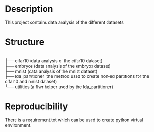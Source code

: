 # Description
This project contains data analysis of the different datasets. 

# Structure
.  
├── cifar10 (data analysis of the cifar10 dataset)  
├── embryos (data analysis of the embryos dataset)  
├── mnist (data analysis of the mnist dataset)  
├── lda_partitioner (the method used to create non-iid partitions for the cifar10 and mnist dataset)  
└── utilities (a flwr helper used by the lda_partitioner)

# Reproducibility
There is a requirement.txt which can be used to create python virtual environment.   
  
